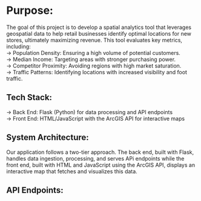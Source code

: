 # Purpose: 
The goal of this project is to develop a spatial analytics tool that leverages geospatial data to help retail businesses identify optimal locations for new stores, ultimately maximizing revenue. This tool evaluates key metrics, including: <br> 
 -> Population Density: Ensuring a high volume of potential customers. <br> 
 -> Median Income: Targeting areas with stronger purchasing power. <br>
 -> Competitor Proximity: Avoiding regions with high market saturation. <br>
 -> Traffic Patterns: Identifying locations with increased visibility and foot traffic. <br>
## Tech Stack: <br>
 -> Back End: Flask (Python) for data processing and API endpoints <br>
 -> Front End: HTML/JavaScript with the ArcGIS API for interactive maps

 ## System Architecture:
 Our application follows a two-tier approach. The back end, built with Flask, handles data ingestion, processing, and serves APi endpoints while the front end, built with HTML and JavaScript using the ArcGIS API, displays an interactive map that fetches and visualizes this data. 

 ## API Endpoints: 

